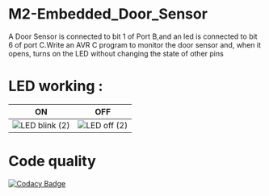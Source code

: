 # M2-Embedded_Door_Sensor
A Door Sensor is connected to bit 1 of Port B,and an led is connected to bit 6 of port C.Write an AVR C program to monitor the door sensor and, when it opens, turns on the LED without changing the state of other pins


# LED working : 

| ON               |                                    OFF                                         |
|-------------------------------|-------------------------------------------------------------|
|![LED blink (2)](https://user-images.githubusercontent.com/94162941/144354913-a146c167-d4dc-470d-86cd-5cd02b28a6a4.png)|![LED off (2)](https://user-images.githubusercontent.com/94162941/144355021-20ca3f72-cab6-4125-9e4b-e7584a9acdb4.png)|

# Code quality
[![Codacy Badge](https://app.codacy.com/project/badge/Grade/cf7871a4e897433092a9d273bbe29984)](https://www.codacy.com/gh/Kapgate/M2-Embedded_Door-sensor/dashboard?utm_source=github.com&amp;utm_medium=referral&amp;utm_content=Kapgate/M2-Embedded_Door-sensor&amp;utm_campaign=Badge_Grade)
